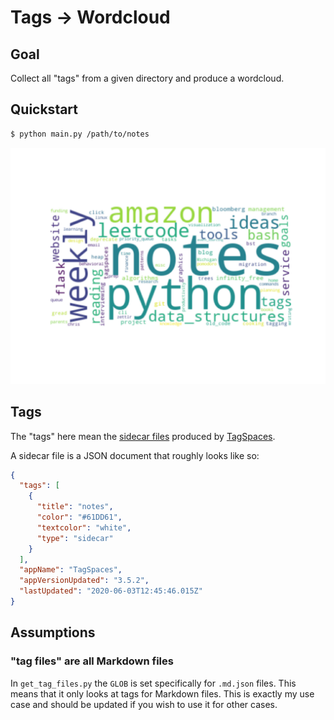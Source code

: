 # Tags -> Wordcloud

## Goal

Collect all "tags" from a given directory and produce a wordcloud.

## Quickstart

```bash
$ python main.py /path/to/notes
```

![](example_wordcloud.svg)

## Tags

The "tags" here mean the [sidecar files](https://www.tagspaces.org/products/pro/#tagSidecarSaving) produced by [TagSpaces](https://www.tagspaces.org/).

A sidecar file is a JSON document that roughly looks like so:

```json
{
  "tags": [
    {
      "title": "notes",
      "color": "#61DD61",
      "textcolor": "white",
      "type": "sidecar"
    }
  ],
  "appName": "TagSpaces",
  "appVersionUpdated": "3.5.2",
  "lastUpdated": "2020-06-03T12:45:46.015Z"
}
```

## Assumptions

### "tag files" are all Markdown files

In `get_tag_files.py` the `GLOB` is set specifically for `.md.json` files. This means that it only looks at tags for Markdown files. This is exactly my use case and should be updated if you wish to use it for other cases.

